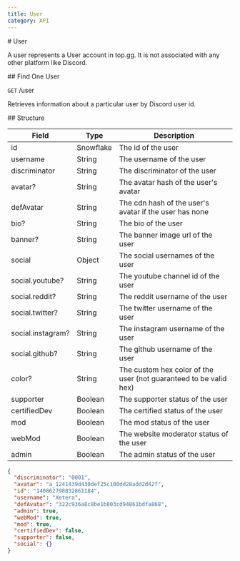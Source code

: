 ```yaml
---
title: User
category: API
---
```


<Block>
# User

A user represents a User account in top.gg. It is not associated with any other platform like Discord.

</Block>

<Block>
## Find One User

`GET` /user

Retrieves information about a particular user by Discord user id.

<HTable
    :columns="[['URL', 'https://top.gg/api/users/:id'],
      ['Returns', 'User']]"
/>

<Example>
<CURL>
<Template>

```sh
curl -X GET https://top.gg/api/users/140862798832861184 \
 -H 'Content-Type: application/json' \
 -H 'Authorization: {{token}}'
```

</Template>
</CURL>
</Example>

</Block>

<Block>
## Structure

| Field             | Type      | Description                                                       |
| ----------------- | --------- | ----------------------------------------------------------------- |
| id                | Snowflake | The id of the user                                                |
| username          | String    | The username of the user                                          |
| discriminator     | String    | The discriminator of the user                                     |
| avatar?           | String    | The avatar hash of the user's avatar                              |
| defAvatar         | String    | The cdn hash of the user's avatar if the user has none            |
| bio?              | String    | The bio of the user                                               |
| banner?           | String    | The banner image url of the user                                  |
| social            | Object    | The social usernames of the user                                  |
| social.youtube?   | String    | The youtube channel id of the user                                |
| social.reddit?    | String    | The reddit username of the user                                   |
| social.twitter?   | String    | The twitter username of the user                                  |
| social.instagram? | String    | The instagram username of the user                                |
| social.github?    | String    | The github username of the user                                   |
| color?            | String    | The custom hex color of the user (not guaranteed to be valid hex) |
| supporter         | Boolean   | The supporter status of the user                                  |
| certifiedDev      | Boolean   | The certified status of the user                                  |
| mod               | Boolean   | The mod status of the user                                        |
| webMod            | Boolean   | The website moderator status of the user                          |
| admin             | Boolean   | The admin status of the user                                      |

<Example>

```json
{
  "discriminator": "0001",
  "avatar": "a_1241439d430def25c100dd28add2d42f",
  "id": "140862798832861184",
  "username": "Xetera",
  "defAvatar": "322c936a8c8be1b803cd94861bdfa868",
  "admin": true,
  "webMod": true,
  "mod": true,
  "certifiedDev": false,
  "supporter": false,
  "social": {}
}
```

</Example>

</Block>
